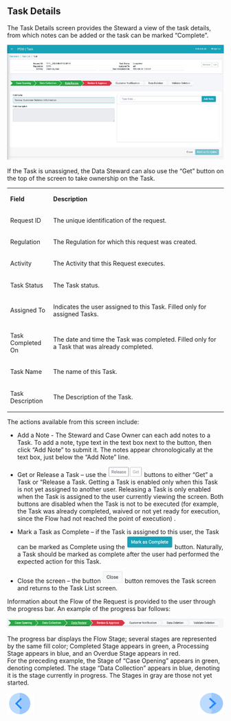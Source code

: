 ## Task Details

The Task Details screen provides the Steward a view of the task details, from which notes can be added or the task can be marked “Complete”.  

 ![image](/articles/DPM/images/Figure_45_Task_Details.png)

If the Task is unassigned, the Data Steward can also use the “Get” button on the top of the screen to take ownership on the Task.  

<table>
<tbody>
<tr>
<td width="100">
<p><strong>Field</strong></p>
</td>
<td width="800">
<p><strong>Description</strong></p>
</td>
</tr>
<tr>
<td width="100">
<p>Request ID</p>
</td>
<td width="800">
<p>The unique identification of the request.</p>
</td>
</tr>
<tr>
<td width="100">
<p>Regulation</p>
</td>
<td width="800">
<p>The Regulation for which this request was created.</p>
</td>
</tr>
<tr>
<td width="100">
<p>Activity</p>
</td>
<td width="800">
<p>The Activity that this Request executes.</p>
</td>
</tr>
<tr>
<td width="100">
<p>Task Status</p>
</td>
<td width="800">
<p>The Task status.</p>
</td>
</tr>
<tr>
<td width="100">
<p>Assigned To</p>
</td>
<td width="800">
<p>Indicates the user assigned to this Task. Filled only for assigned Tasks.</p>
</td>
</tr>
<tr>
<td width="100">
<p>Task Completed On</p>
</td>
<td width="800">
<p>The date and time the Task was completed. Filled only for a Task that was already completed.</p>
</td>
</tr>
<tr>
<td width="100">
<p>Task Name</p>
</td>
<td width="800">
<p>The name of this Task.</p>
</td>
</tr>
<tr>
<td width="100">
<p>Task Description</p>
</td>
<td width="800">
<p>The Description of the Task.</p>
</td>
</tr>
</tbody>
</table>


The actions available from this screen include: 

- Add a Note - The Steward and Case Owner can each add notes to a Task.  To add a note, type text in the text box next to the button, then click “Add Note” to submit it. The notes appear chronologically at the text box, just below the “Add Note” line.

- Get or Release a Task – use the    ![image](/articles/DPM/images/Figure_45_a_release_get_icon.png) buttons to either “Get” a Task or “Release a Task. Getting a Task is enabled only when this Task is not yet assigned to another user. Releasing a Task is only enabled when the Task is assigned to the user currently viewing the screen. Both buttons are disabled when the Task is not to be executed (for example, the Task was already completed, waived or not yet ready for execution, since the Flow had not reached the point of execution) .

- Mark a Task as Complete – if the  Task is assigned to this user, the Task can be marked as Complete using the ![image](/articles/DPM/images/Figure_45_b_mark_as_complete_icon.png)  button. Naturally, a Task should be marked as complete after the user had performed the expected action for this Task. 

- Close the screen – the button ![image](/articles/DPM/images/Figure_45_c_close_icon.png) button removes the Task screen and returns to the Task List screen.

Information about the Flow of the Request is provided to the user through the progress bar. An example of the progress bar follows: 

![image](/articles/DPM/images/Figure_45_d_Flow_detail.png)

The progress bar displays the Flow Stage; several stages are represented by the same fill color; Completed Stage appears in green, a Processing Stage appears in blue, and an Overdue Stage appears in red.  
For the preceding example, the Stage of “Case Opening” appears in green, denoting completed. The stage “Data Collection” appears in blue, denoting it is the stage currently in progress. The Stages in gray are those not yet started.

[![Previous](/articles/DPM/images/Previous.png)](/articles/DPM/05_Steward_User_Interface/07_Steward_User_Interface_Execution.md)[<img align="right" width="60" height="54" src="/articles/DPM/images/Next.png">](/articles/DPM/05_Steward_User_Interface/README.md)
